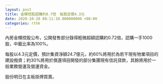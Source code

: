 ```yaml
---
layout: post
title: 金輝控股超購約0.7倍　每股定價4.3元
date: 2020-10-28 08:11:10.000000000 +08:00
categories: rthk
---
```


內房金輝控股公布，公開發售部分錄得輕微超額認購約0.72倍，認購一手1000股，中籤比率為100%。

每股以4.3元定價，預計集資淨額24.7億元，約60%將用於為若干現有物業項目的建設撥資；約30%將用於償還項目開發的部分集團現有信託貸款，其餘將用於一般業務營運及營運資金。

股份明日在主板掛牌買賣。

